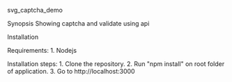 svg_captcha_demo

Synopsis
Showing captcha and validate using api

Installation

Requirements: 1. Nodejs 
              
Installation steps: 1. Clone the repository. 
                    2. Run "npm install" on root folder of application.
                    3. Go to http://localhost:3000
